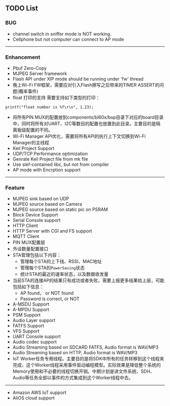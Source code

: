 ## TODO List
### BUG
- channel switch in sniffer mode is NOT working.
- Cellphone but not computer can connect to AP mode


--------------------------------------------------------
### Enhancement
- Pbuf Zero-Copy
- MJPEG Server framework
- Flash API under XIP mode should be running under 'fw' thread
- 晚上Wi-Fi FW框架，需要应对引入Flash擦写之后带来的TIMER ASSERT的问题(概率事件)
- float 打印的支持 需要支持如下类型的打印：
```
printf("float number is %f\r\n", 1.23);
```
- 将所有PIN MUX的配置放到components/bl60x/bsp目录下对应的board目录中，同时将所有对UART、I2C等数目的配置也放置到此目录。主要目的是隔离板级配置的不同。
- Wi-Fi Manager API优化，需要将所有API的执行上下文切换到Wi-Fi Manager的主线程
- Keil Project Support
- UDP/TCP Performance optimization
- Genrate Keil Project file from mk file
- Use slef-contained libc, but not from compiler
- AP mode with Encrption support



--------------------------------------------------------
### Feature
- MJPEG sink based on UDP
- MJPEG source based on Camera
- MJPEG source based on static pic on PSRAM
- Block Device Support
- Serial Console support
- HTTP Client
- HTTP Server with CGI and FS support
- MQTT Client
- PIN MUX配置层
- 外设数量配置接口
- STA管理包括以下内容：
    - 管理每个STA的上下线、RSSI、MAC地址
    - 管理每个STA的```PowerSaving```状态
    - 统计STA的最近的速率状态，以及数据收发量
- 当前STA的连接AP的结果只有成功或者失败，需要上报更多结果给上层，可能包括如下信息：
    - AP found， or NOT found
    - Password is correct, or NOT
- A-MSDU Support
- A-MPDU Support
- PSM Support
- Audio Layer support
- FATFS Support
- VFS Support
- UART Console support
- Audio codec support
- Audio Streaming based on SDCARD FATFS, Audio format is WAV/MP3
- Audio Streaming based on HTTP, Audio format is WAV/MP3
- IoT Worker任务专用线程。主要目的是将SDK中所有的任务转移到这个线程来完成，这个Worker线程采用事件驱动编程模型。实际效果是降低整个系统的Memory使用和不必要的线程切换开销。中期计划是讲文件系统、SDH、Audio等任务全部以事件的方式集成到这个Worker线程中去。


--------------------------------------------------------
- Amazon AWS IoT support
- AliOS cloud support
